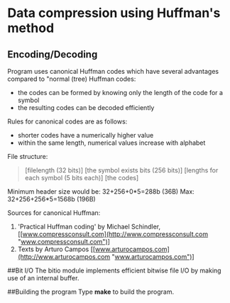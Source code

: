 
# Data compression using Huffman's method

## Encoding/Decoding
Program uses canonical Huffman codes which have several advantages compared to "normal (tree) Huffman codes:
- the codes can be formed by knowing only the length of the code for a symbol
- the resulting codes can be decoded efficiently

Rules for canonical codes are as follows:
- shorter codes have a numerically higher value
- within the same length, numerical values increase
    with alphabet

File structure:
>[filelength (32 bits)]
[the symbol exists bits (256 bits)]
[lengths for each symbol (5 bits each)]
[the codes]

Minimum header size would be: 32+256+0\*5=288b (36B)
Max: 32+256+256\*5=1568b (196B)

Sources for canonical Huffman:
1. 'Practical Huffman coding' by Michael Schindler, [[www.compressconsult.com](http://www.compressconsult.com "www.compressconsult.com")]
2. Texts by Arturo Campos [[www.arturocampos.com](http://www.arturocampos.com "www.arturocampos.com")]

##Bit I/O
The bitio module implements efficient bitwise file I/O by making use of an internal buffer.

##Building the program
Type **make** to build the program.

